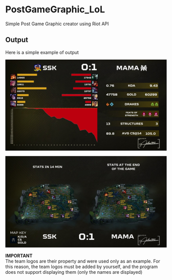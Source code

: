 # PostGameGraphic_LoL
Simple Post Game Graphic creator using Riot API

## Output
Here is a simple example of output

![Head 2 Head](https://raw.githubusercontent.com/Antos99999/PostGameGraphic_LoL/refs/heads/main/h2h.png)

![map](https://raw.githubusercontent.com/Antos99999/PostGameGraphic_LoL/refs/heads/main/map.png)

**IMPORTANT**\
The team logos are their property and were used only as an example. For this reason, the team logos must be added by yourself, and the program does not support displaying them (only the names are displayed)
